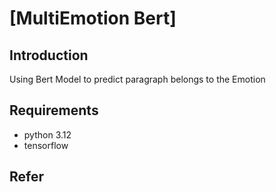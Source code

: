 # [MultiEmotion Bert]
## Introduction
Using Bert Model to predict paragraph belongs to the Emotion

## Requirements 
- python 3.12
- tensorflow
## Refer
